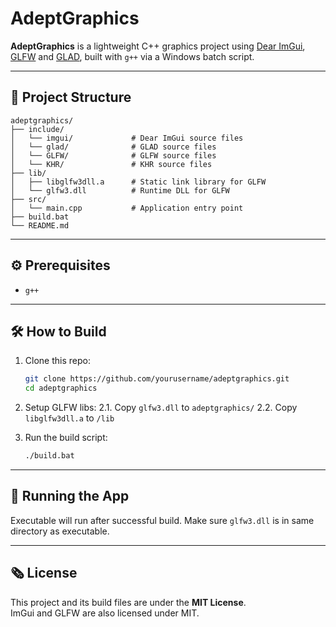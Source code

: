 # AdeptGraphics

**AdeptGraphics** is a lightweight C++ graphics project using [Dear ImGui](https://github.com/ocornut/imgui), [GLFW](https://www.glfw.org/) and [GLAD](https://glad.dav1d.de/), built with `g++` via a Windows batch script.

---

## 📁 Project Structure

```
adeptgraphics/
├── include/
│   └── imgui/             # Dear ImGui source files
│   └── glad/              # GLAD source files
│   └── GLFW/              # GLFW source files
│   └── KHR/               # KHR source files
├── lib/
│   ├── libglfw3dll.a      # Static link library for GLFW
│   └── glfw3.dll          # Runtime DLL for GLFW
├── src/
│   └── main.cpp           # Application entry point
├── build.bat              
└── README.md              
```

---

## ⚙️ Prerequisites

- `g++`

---

## 🛠️ How to Build

1. Clone this repo:

   ```bash
   git clone https://github.com/yourusername/adeptgraphics.git
   cd adeptgraphics
   ```
2. Setup GLFW libs:
    2.1. Copy `glfw3.dll` to `adeptgraphics/`
    2.2. Copy `libglfw3dll.a` to `/lib`

2. Run the build script:

   ```bash
   ./build.bat
   ```
---

## 🚀 Running the App

Executable will run after successful build. 
Make sure `glfw3.dll` is in same directory as executable.

---

## 🗞️ License

This project and its build files are under the **MIT License**.  
ImGui and GLFW are also licensed under MIT.


